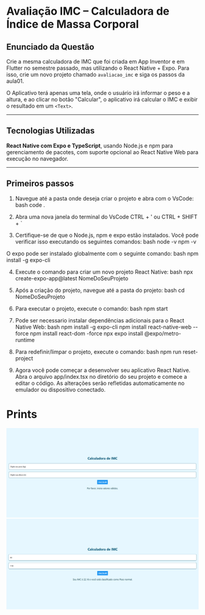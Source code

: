 # Avaliação IMC – Calculadora de Índice de Massa Corporal

## Enunciado da Questão

Crie a mesma calculadora de IMC que foi criada em App Inventor e em Flutter no semestre passado, mas utilizando o React Native + Expo. Para isso, crie um novo projeto chamado `avaliacao_imc` e siga os passos da aula01.

O Aplicativo terá apenas uma tela, onde o usuário irá informar o peso e a altura, e ao clicar no botão "Calcular", o aplicativo irá calcular o IMC e exibir o resultado em um `<Text>`.

---

## Tecnologias Utilizadas

**React Native com Expo e TypeScript**, usando Node.js e npm para gerenciamento de pacotes, com suporte opcional ao React Native Web para execução no navegador.

---

## Primeiros passos

1. Navegue até a pasta onde deseja criar o projeto e abra com o VsCode: 
bash
code .

2. Abra uma nova janela do terminal do VsCode CTRL + ' ou CTRL + SHIFT + `


3. Certifique-se de que o Node.js, npm e expo estão instalados. Você pode verificar isso executando os seguintes comandos:
bash
node -v
npm -v

O expo pode ser instalado globalmente com o seguinte comando:
bash
npm install -g expo-cli

4. Execute o comando para criar um novo projeto React Native:
bash
npx create-expo-app@latest NomeDoSeuProjeto

5. Após a criação do projeto, navegue até a pasta do projeto:
bash
cd NomeDoSeuProjeto

6. Para executar o projeto, execute o comando:
bash
npm start

7. Pode ser necessario instalar dependências adicionais para o React Native Web:
bash
npm install -g expo-cli
npm install react-native-web --force
npm install react-dom -force
npx expo install @expo/metro-runtime

8. Para redefinir/limpar o projeto, execute o comando:
bash
npm run reset-project

9. Agora você pode começar a desenvolver seu aplicativo React Native. Abra o arquivo app/index.tsx no diretório do seu projeto e comece a editar o código. As alterações serão refletidas automaticamente no emulador ou dispositivo conectado.

# Prints

![Tela Inicial](img/1.png)
![Tela Inicial](img/2.png)
